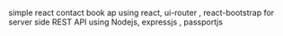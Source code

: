 simple react contact book ap using react, ui-router , react-bootstrap 
for server side REST API using Nodejs, expressjs , passportjs

